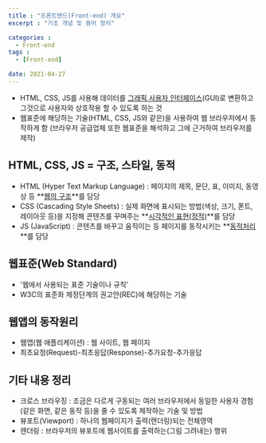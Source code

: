 ```yaml
---
title : "프론트엔드(Front-end) 개요"
excerpt : "기초 개념 및 용어 정리"

categories :
  - Front-end
tags :
  - [Front-end]

date: 2021-04-27
---
```

- HTML, CSS, JS를 사용해 데이터를 <u>그래픽 사용자 인터페이스</u>(GUI)로 변환하고
그것으로 사용자와 상호작용 할 수 있도록 하는 것
- 웹표준에 해당하는 기술(HTML, CSS, JS와 같은)을 사용하여 웹 브라우저에서 동작하게 함 (브라우저 공급업체 또한 웹표준을 해석하고 그에 근거하여 브라우저를 제작)

## HTML, CSS, JS = 구조, 스타일, 동적
- HTML (Hyper Text Markup Language)
: 페이지의 제목, 문단, 표, 이미지, 동영상 등 **<u>웹의 구조</u>**를 담당 
- CSS (Cascading Style Sheets)
: 실제 화면에 표시되는 방법(색상, 크기, 폰트, 레이아웃 등)을 지정해 콘텐츠를 꾸며주는 **<u>시각적인 표현(정적)</u>**를 담당
- JS (JavaScript)
: 콘텐츠를 바꾸고 움직이는 등 페이지를 동작시키는 **<u>동적처리</u>**를 담당

## 웹표준(Web Standard)
- '웹에서 사용되는 표준 기술이나 규칙'
- W3C의 표준화 제정단계의 권고안(REC)에 해당하는 기술

## 웹앱의 동작원리
- 웹앱(웹 애플리케이션) : 웹 사이트, 웹 페이지
- 최초요청(Request)-최초응답(Response)-추가요청-추가응답

## 기타 내용 정리
- 크로스 브라우징
: 조금은 다르게 구동되는 여러 브라우저에서 동일한 사용자 경험(같은 화면, 같은 동작 등)을 줄 수 있도록 제작하는 기술 및 방법
- 뷰포트(Viewport)
: 하나의 웹페이지가 출력(렌더링)되는 전체영역
- 렌더링
: 브라우저의 뷰포트에 웹사이트를 출력하는(그림 그려내는) 행위